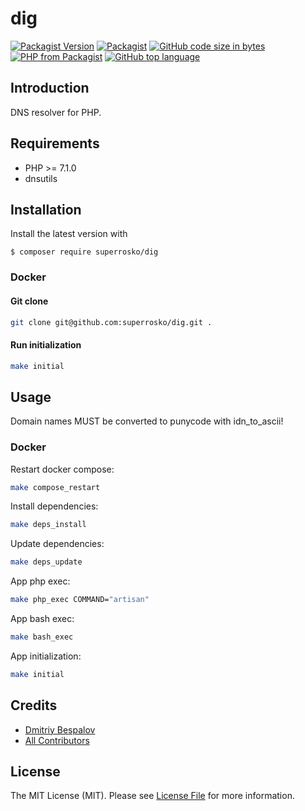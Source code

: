 # dig

[![Packagist Version][ico-packagist]][link-packagist]
[![Packagist][ico-license]][link-license]
[![GitHub code size in bytes][ico-github-size]][link-github]
[![PHP from Packagist][ico-packagist-php-version]][link-packagist]
[![GitHub top language][ico-github-top-language]][link-github]

## Introduction

DNS resolver for PHP.

## Requirements

- PHP >= 7.1.0
- dnsutils

## Installation

Install the latest version with

```console
$ composer require superrosko/dig
```

### Docker

#### Git clone
```bash
git clone git@github.com:superrosko/dig.git .
```

#### Run initialization
```bash
make initial
```

## Usage

Domain names MUST be converted to punycode with idn_to_ascii!

### Docker

Restart docker compose:
```bash
make compose_restart
```
Install dependencies:
```bash
make deps_install
```
Update dependencies:
```bash
make deps_update
```
App php exec: 
```bash
make php_exec COMMAND="artisan"
```
App bash exec: 
```bash
make bash_exec
```
App initialization: 
```bash
make initial
```

## Credits

- [Dmitriy Bespalov][link-author]
- [All Contributors][link-contributors]

## License

The MIT License (MIT). Please see [License File][link-license] for more information.

[link-author]: https://github.com/superrosko
[link-contributors]: https://github.com/superrosko/dig/contributors
[link-packagist]: https://packagist.org/packages/superrosko/dig
[link-github]: https://github.com/superrosko/dig
[link-license]: LICENSE

[ico-packagist]: https://img.shields.io/packagist/v/superrosko/dig.svg?style=flat
[ico-github-size]: https://img.shields.io/github/languages/code-size/superrosko/dig.svg?style=flat
[ico-github-top-language]: https://img.shields.io/github/languages/top/superrosko/dig.svg?style=flat
[ico-packagist-php-version]: https://img.shields.io/packagist/php-v/superrosko/dig.svg?style=flat
[ico-license]: https://img.shields.io/packagist/l/superrosko/dig.svg?style=flat